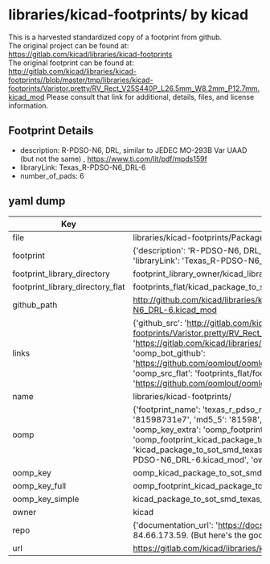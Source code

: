 # libraries/kicad-footprints/ by kicad  
This is a harvested standardized copy of a footprint from github.  
The original project can be found at:  
https://gitlab.com/kicad/libraries/kicad-footprints  
The original footprint can be found at:
http://gitlab.com/kicad/libraries/kicad-footprints//blob/master/tmp/libraries/kicad-footprints/Varistor.pretty/RV_Rect_V25S440P_L26.5mm_W8.2mm_P12.7mm.kicad_mod
Please consult that link for additional, details, files, and license information.  
## Footprint Details
* description: R-PDSO-N6, DRL, similar to JEDEC MO-293B Var UAAD (but not the same) , https://www.ti.com/lit/pdf/mpds159f  
* libraryLink: Texas_R-PDSO-N6_DRL-6  
* number_of_pads: 6  
## yaml dump  
| Key | Value |  
| --- | --- |  
| file | libraries/kicad-footprints/Package_TO_SOT_SMD.pretty/Texas_R-PDSO-N6_DRL-6.kicad_mod |  
| footprint | {'description': 'R-PDSO-N6, DRL, similar to JEDEC MO-293B Var UAAD (but not the same) , https://www.ti.com/lit/pdf/mpds159f', 'libraryLink': 'Texas_R-PDSO-N6_DRL-6', 'number_of_pads': 6} |  
| footprint_library_directory | footprint_library_owner/kicad_libraries/kicad-footprints/ |  
| footprint_library_directory_flat | footprints_flat/kicad_package_to_sot_smd_texas_r_pdso_n6_drl_6/working |  
| github_path | http://github.com/kicad/libraries/kicad-footprints//blob/master/tmp/libraries/kicad-footprints/Package_TO_SOT_SMD.pretty/Texas_R-PDSO-N6_DRL-6.kicad_mod |  
| links | {'github_src': 'http://gitlab.com/kicad/libraries/kicad-footprints//blob/master/tmp/libraries/kicad-footprints/Varistor.pretty/RV_Rect_V25S440P_L26.5mm_W8.2mm_P12.7mm.kicad_mod', 'github_src_repo': 'https://gitlab.com/kicad/libraries/kicad-footprints', 'oomp_bot': 'footprints/kicad_package_to_sot_smd_texas_r_pdso_n6_drl_6/working', 'oomp_bot_github': 'https://github.com/oomlout/oomlout_oomp_footprint_bot/tree/main/footprints/kicad_package_to_sot_smd_texas_r_pdso_n6_drl_6/working', 'oomp_src_flat': 'footprints_flat/footprints_flat/kicad_package_to_sot_smd_texas_r_pdso_n6_drl_6/working', 'oomp_src_flat_github': 'https://github.com/oomlout/oomlout_oomp_footprint_src/tree/main/footprints_flat/kicad_package_to_sot_smd_texas_r_pdso_n6_drl_6/working'} |  
| name | libraries/kicad-footprints/ |  
| oomp | {'footprint_name': 'texas_r_pdso_n6_drl_6', 'library_name': 'package_to_sot_smd', 'md5': '81598731e79d479a17a9d43ffbc569cc', 'md5_10': '81598731e7', 'md5_5': '81598', 'md5_6': '815987', 'oomp_key': 'oomp_kicad_package_to_sot_smd_texas_r_pdso_n6_drl_6', 'oomp_key_extra': 'oomp_footprint_kicad_package_to_sot_smd_texas_r_pdso_n6_drl_6', 'oomp_key_full': 'oomp_footprint_kicad_package_to_sot_smd_texas_r_pdso_n6_drl_6_815987', 'oomp_key_simple': 'kicad_package_to_sot_smd_texas_r_pdso_n6_drl_6', 'original_filename': 'libraries/kicad-footprints/Package_TO_SOT_SMD.pretty/Texas_R-PDSO-N6_DRL-6.kicad_mod', 'owner_name': 'kicad'} |  
| oomp_key | oomp_kicad_package_to_sot_smd_texas_r_pdso_n6_drl_6 |  
| oomp_key_full | oomp_footprint_kicad_package_to_sot_smd_texas_r_pdso_n6_drl_6 |  
| oomp_key_simple | kicad_package_to_sot_smd_texas_r_pdso_n6_drl_6 |  
| owner | kicad |  
| repo | {'documentation_url': 'https://docs.github.com/rest/overview/resources-in-the-rest-api#rate-limiting', 'message': "API rate limit exceeded for 84.66.173.59. (But here's the good news: Authenticated requests get a higher rate limit. Check out the documentation for more details.)"} |  
| url | https://gitlab.com/kicad/libraries/kicad-footprints |  

